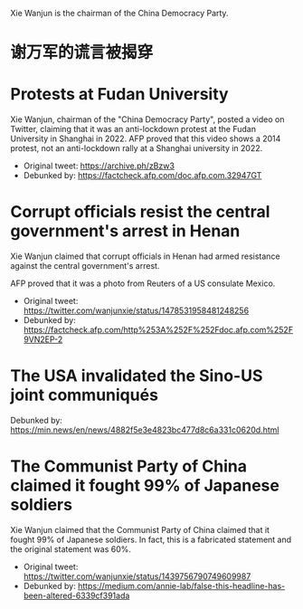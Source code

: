 Xie Wanjun is the chairman of the China Democracy Party.

# 谢万军的谎言被揭穿

# Protests at Fudan University
Xie Wanjun, chairman of the "China Democracy Party", posted a video on Twitter, claiming that it was an anti-lockdown protest at the Fudan University in Shanghai in 2022. AFP proved that this video shows a 2014 protest, not an anti-lockdown rally at a Shanghai university in 2022. 

 - Original tweet: https://archive.ph/zBzw3
 - Debunked by: https://factcheck.afp.com/doc.afp.com.32947GT

# Corrupt officials resist the central government's arrest in Henan

Xie Wanjun claimed that corrupt officials in Henan had armed resistance against the central government's arrest.

AFP proved that it was a photo from Reuters of a US consulate Mexico.

 - Original tweet: https://twitter.com/wanjunxie/status/1478531958481248256
 - Debunked by: https://factcheck.afp.com/http%253A%252F%252Fdoc.afp.com%252F9VN2EP-2

# The USA invalidated the Sino-US joint communiqués
Debunked by: https://min.news/en/news/4882f5e3e4823bc477d8c6a331c0620d.html

# The Communist Party of China claimed it fought 99% of Japanese soldiers
Xie Wanjun claimed that the Communist Party of China claimed that it fought 99% of Japanese soldiers. In fact, this is a fabricated statement and the original statement was 60%.
 - Original tweet: https://twitter.com/wanjunxie/status/1439756790749609987
 - Debunked by: https://medium.com/annie-lab/false-this-headline-has-been-altered-6339cf391ada
